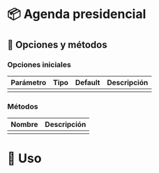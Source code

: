 # 📦 Agenda presidencial

## 🧰 Opciones y métodos

### Opciones iniciales

| Parámetro | Tipo | Default | Descripción |
|:---|:---|:---|:---|
|  |  |  |  | 



### Métodos


| Nombre | Descripción |
|:---|:---|
|  |  |


# 🚀 Uso
